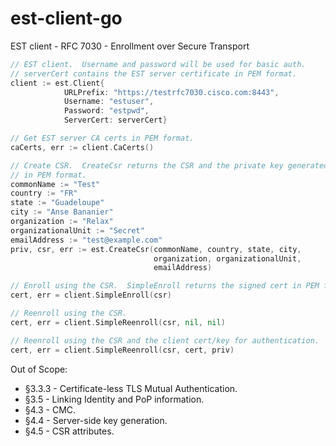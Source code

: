 est-client-go
=================

EST client - RFC 7030 - Enrollment over Secure Transport

```go
// EST client.  Username and password will be used for basic auth.
// serverCert contains the EST server certificate in PEM format.
client := est.Client{
            URLPrefix: "https://testrfc7030.cisco.com:8443",
            Username: "estuser",
            Password: "estpwd",
            ServerCert: serverCert}

// Get EST server CA certs in PEM format.
caCerts, err := client.CaCerts()

// Create CSR.  CreateCsr returns the CSR and the private key generated
// in PEM format.
commonName := "Test"
country := "FR"
state := "Guadeloupe"
city := "Anse Bananier"
organization := "Relax"
organizationalUnit := "Secret"
emailAddress := "test@example.com"
priv, csr, err := est.CreateCsr(commonName, country, state, city,
                                organization, organizationalUnit,
                                emailAddress)

// Enroll using the CSR.  SimpleEnroll returns the signed cert in PEM format.
cert, err = client.SimpleEnroll(csr)

// Reenroll using the CSR.
cert, err = client.SimpleReenroll(csr, nil, nil)

// Reenroll using the CSR and the client cert/key for authentication.
cert, err = client.SimpleReenroll(csr, cert, priv)
```

Out of Scope:

  - §3.3.3 - Certificate-less TLS Mutual Authentication.
  - §3.5 - Linking Identity and PoP information.
  - §4.3 - CMC.
  - §4.4 - Server-side key generation.
  - §4.5 - CSR attributes.
